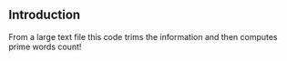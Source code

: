 ## Introduction

From a large text file this code trims the information and then computes prime words count!